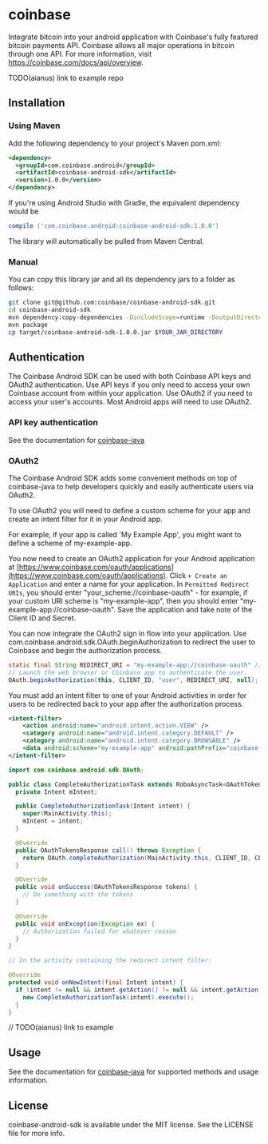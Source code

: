 # coinbase

Integrate bitcoin into your android application with Coinbase's fully featured bitcoin payments API. Coinbase allows all major operations in bitcoin through one API. For more information, visit https://coinbase.com/docs/api/overview.

TODO(aianus) link to example repo

## Installation

### Using Maven

Add the following dependency to your project's Maven pom.xml:

```xml
<dependency>
  <groupId>com.coinbase.android</groupId>
  <artifactId>coinbase-android-sdk</artifactId>
  <version>1.0.0</version>
</dependency>
```

If you're using Android Studio with Gradle, the equivalent dependency would be

```gradle
compile ('com.coinbase.android:coinbase-android-sdk:1.0.0')
```

The library will automatically be pulled from Maven Central.

### Manual

You can copy this library jar and all its dependency jars to a folder as follows:

```bash
git clone git@github.com:coinbase/coinbase-android-sdk.git
cd coinbase-android-sdk
mvn dependency:copy-dependencies -DincludeScope=runtime -DoutputDirectory=$YOUR_JAR_DIRECTORY
mvn package
cp target/coinbase-android-sdk-1.0.0.jar $YOUR_JAR_DIRECTORY
```

## Authentication

The Coinbase Android SDK can be used with both Coinbase API keys and OAuth2 authentication. Use API keys if you only need to access your own Coinbase account from within your application. Use OAuth2 if you need to access your user's accounts. Most Android apps will need to use OAuth2.

### API key authentication

See the documentation for [coinbase-java](https://github.com/coinbase/coinbase-java)

### OAuth2

The Coinbase Android SDK adds some convenient methods on top of coinbase-java to help developers quickly and easily authenticate users via OAuth2.

To use OAuth2 you will need to define a custom scheme for your app and create an intent filter for it in your Android app.

For example, if your app is called 'My Example App', you might want to define a scheme of my-example-app.

You now need to create an OAuth2 application for your Android application at [https://www.coinbase.com/oauth/applications](https://www.coinbase.com/oauth/applications). Click `+ Create an Application` and enter a name for your application. In `Permitted Redirect URIs`, you should enter "your_scheme://coinbase-oauth" - for example, if your custom URI scheme is "my-example-app", then you should enter "my-example-app://coinbase-oauth". Save the application and take note of the Client ID and Secret.

You can now integrate the OAuth2 sign in flow into your application. Use com.coinbase.android.sdk.OAuth.beginAuthorization to redirect the user to Coinbase and begin the authorization process.

```java
static final String REDIRECT_URI = "my-example-app://coinbase-oauth" // Must be the same as entered into 'Create Application' above.
// Launch the web browser or Coinbase app to authenticate the user.
OAuth.beginAuthorization(this, CLIENT_ID, "user", REDIRECT_URI, null);
```

You must add an intent filter to one of your Android activities in order for users to be redirected back to your app after the authorization process.

```xml
<intent-filter>
    <action android:name="android.intent.action.VIEW" />
    <category android:name="android.intent.category.DEFAULT" />
    <category android:name="android.intent.category.BROWSABLE" />
    <data android:scheme="my-example-app" android:pathPrefix="coinbase-oauth" />
</intent-filter>
```

```java
import com.coinbase.android.sdk.OAuth;

public class CompleteAuthorizationTask extends RoboAsyncTask<OAuthTokensResponse> {
  private Intent mIntent;

  public CompleteAuthorizationTask(Intent intent) {
    super(MainActivity.this);
    mIntent = intent;
  }

  @Override
  public OAuthTokensResponse call() throws Exception {
    return OAuth.completeAuthorization(MainActivity.this, CLIENT_ID, CLIENT_SECRET, mIntent.getData());
  }

  @Override
  public void onSuccess(OAuthTokensResponse tokens) {
    // Do something with the tokens
  }

  @Override
  public void onException(Exception ex) {
    // Authorization failed for whatever reason
  }
}

// In the activity containing the redirect intent filter:

@Override
protected void onNewIntent(final Intent intent) {
  if (intent != null && intent.getAction() != null && intent.getAction().equals("android.intent.action.VIEW")) {
    new CompleteAuthorizationTask(intent).execute();
  }
}
```

// TODO(aianus) link to example

## Usage

See the documentation for [coinbase-java](https://github.com/coinbase/coinbase-java) for supported methods and usage information.

## License

coinbase-android-sdk is available under the MIT license. See the LICENSE file for more info.
